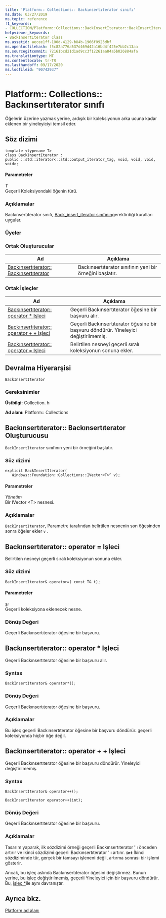 ```yaml
---
title: 'Platform:: Collections:: Backınsertıterator sınıfı'
ms.date: 03/27/2019
ms.topic: reference
f1_keywords:
- COLLECTION/Platform::Collections::BackInsertIterator::BackInsertIterator
helpviewer_keywords:
- BackInsertIterator Class
ms.assetid: aecee1ff-100d-4129-b84b-1966f0923dbf
ms.openlocfilehash: f5c82a776a537d469d42a16bd4f425e7bb2c13aa
ms.sourcegitcommit: 72161bcd21d1ad9cc3f12261aa84a5b026884afa
ms.translationtype: MT
ms.contentlocale: tr-TR
ms.lasthandoff: 09/17/2020
ms.locfileid: "90742937"
---
```

# <a name="platformcollectionsbackinsertiterator-class"></a>Platform:: Collections:: Backınsertıterator sınıfı

Öğelerin üzerine yazmak yerine, ardışık bir koleksiyonun arka ucuna kadar eklenen bir yineleyiciyi temsil eder.

## <a name="syntax"></a>Söz dizimi

```
template <typename T>
class BackInsertIterator :
public ::std::iterator<::std::output_iterator_tag, void, void, void, void>;
```

#### <a name="parameters"></a>Parametreler

*T*<br/>
Geçerli Koleksiyondaki öğenin türü.

### <a name="remarks"></a>Açıklamalar

Backınsertıterator sınıfı, [Back_insert_iterator sınıfının](../standard-library/back-insert-iterator-class.md)gerektirdiği kuralları uygular.

### <a name="members"></a>Üyeler

### <a name="public-constructors"></a>Ortak Oluşturucular

|Ad|Açıklama|
|----------|-----------------|
|[Backınsertıterator:: Backınsertıterator](#ctor)|Backınsertıterator sınıfının yeni bir örneğini başlatır.|

### <a name="public-operators"></a>Ortak İşleçler

|Ad|Açıklama|
|----------|-----------------|
|[Backınsertıterator:: operator * Işleci](#operator-dereference)|Geçerli Backınsertıterator öğesine bir başvuru alır.|
|[Backınsertıterator:: operator + + Işleci](#operator-increment)|Geçerli Backınsertıterator öğesine bir başvuru döndürür. Yineleyici değiştirilmemiş.|
|[Backınsertıterator:: operator = Işleci](#operator-assign)|Belirtilen nesneyi geçerli sıralı koleksiyonun sonuna ekler.|

## <a name="inheritance-hierarchy"></a>Devralma Hiyerarşisi

`BackInsertIterator`

### <a name="requirements"></a>Gereksinimler

**Üstbilgi:** Collection. h

**Ad alanı:** Platform:: Collections

## <a name="backinsertiteratorbackinsertiterator-constructor"></a><a name="ctor"></a> Backınsertıterator:: Backınsertıterator Oluşturucusu

`BackInsertIterator` sınıfının yeni bir örneğini başlatır.

### <a name="syntax"></a>Söz dizimi

```
explicit BackInsertIterator(
   Windows::Foundation::Collections::IVector<T>^ v);
```

#### <a name="parameters"></a>Parametreler

*Yönetim*<br/>
Bir IVector \<T> nesnesi.

### <a name="remarks"></a>Açıklamalar

`BackInsertIterator`, Parametre tarafından belirtilen nesnenin son öğesinden sonra öğeler ekler `v` .

## <a name="backinsertiteratoroperator-operator"></a><a name="operator-assign"></a> Backınsertıterator:: operator = Işleci

Belirtilen nesneyi geçerli sıralı koleksiyonun sonuna ekler.

### <a name="syntax"></a>Söz dizimi

```
BackInsertIterator& operator=( const T& t);
```

#### <a name="parameters"></a>Parametreler

*şı*<br/>
Geçerli koleksiyona eklenecek nesne.

### <a name="return-value"></a>Dönüş Değeri

Geçerli Backınsertıterator öğesine bir başvuru.

## <a name="backinsertiteratoroperator-operator"></a><a name="operator-dereference"></a> Backınsertıterator:: operator * Işleci

Geçerli Backınsertıterator öğesine bir başvuru alır.

### <a name="syntax"></a>Syntax

```
BackInsertIterator& operator*();
```

### <a name="return-value"></a>Dönüş Değeri

Geçerli Backınsertıterator öğesine bir başvuru.

### <a name="remarks"></a>Açıklamalar

Bu işleç geçerli Backınsertıterator öğesine bir başvuru döndürür. geçerli koleksiyonda hiçbir öğe değil.

## <a name="backinsertiteratoroperator-operator"></a><a name="operator-increment"></a> Backınsertıterator:: operator + + Işleci

Geçerli Backınsertıterator öğesine bir başvuru döndürür. Yineleyici değiştirilmemiş.

### <a name="syntax"></a>Syntax

```
BackInsertIterator& operator++();

BackInsertIterator operator++(int);
```

### <a name="return-value"></a>Dönüş Değeri

Geçerli Backınsertıterator öğesine bir başvuru.

### <a name="remarks"></a>Açıklamalar

Tasarım yaparak, ilk sözdizimi örneği geçerli Backınsertıterator ' ı önceden artırır ve ikinci sözdizimi geçerli Backınsertıterator ' ı artırır. **`int`** İkinci sözdiziminde tür, gerçek bir tamsayı işleneni değil, artırma sonrası bir işlemi gösterir.

Ancak, bu işleç aslında Backınsertıterator öğesini değiştirmez. Bunun yerine, bu işleç değiştirilmemiş, geçerli Yineleyici için bir başvuru döndürür. Bu, [işleç *](#operator-dereference)ile aynı davranıştır.

## <a name="see-also"></a>Ayrıca bkz.

[Platform ad alanı](platform-namespace-c-cx.md)
